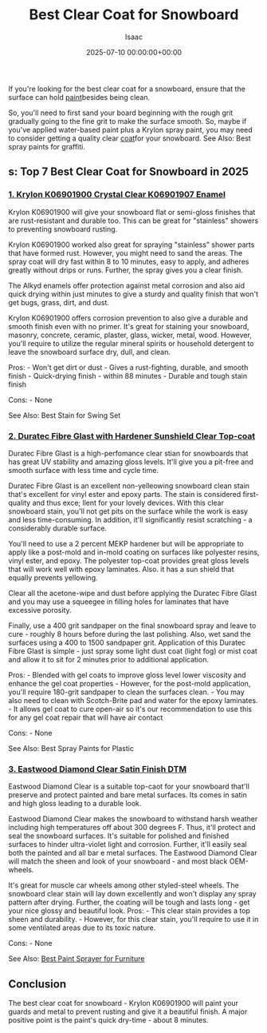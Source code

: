 ﻿---
title: Best Clear Coat for Snowboard
description: If you're looking for the best clear coat for a snowboard, ensure that the surface can hold paint besides being clean. So, you'll need to first sand your...
slug: /best-clear-coat-for-snowboard/
date: 2025-07-10 00:00:00+00:00
lastmod: 2025-07-10 00:00:00+03:00
author: Isaac
categories:
- Paint
tags:
- paint
- coat
- snowboard
layout: post
---

If you're looking for the best clear coat for a snowboard, ensure that the surface can hold [paint](https://pestpolicy.com/how-many-coats-of-paint-on-a-fiberglass-boat/)besides being clean.

So, you'll need to first sand your board beginning with the rough grit gradually going to the fine grit to make the surface smooth. So, maybe if you've applied water-based paint plus a Krylon spray paint, you may need to consider getting a quality clear [coat](https://pestpolicy.com/how-many-coats-of-paint-on-the-ceiling/)for your snowboard. See Also: Best spray paints for graffiti.

##  s: Top 7 Best Clear Coat for Snowboard in 2025

###  [1. Krylon K06901900 Crystal Clear K06901907 Enamel](https://www.amazon.com/dp/B008BMP0KE/?tag=p-policy-20)

Krylon K06901900 will give your snowboard flat or semi-gloss finishes that are rust-resistant and durable too. This can be great for "stainless" showers to preventing snowboard rusting.

Krylon K06901900 worked also great for spraying "stainless" shower parts that have formed rust. However, you might need to sand the areas. The spray coat will dry fast within 8 to 10 minutes, easy to apply, and adheres greatly without drips or runs. Further, the spray gives you a clear finish.

The Alkyd enamels offer protection against metal corrosion and also aid quick drying within just minutes to give a sturdy and quality finish that won't get bugs, grass, dirt, and dust.

Krylon K06901900 offers corrosion prevention to also give a durable and smooth finish even with no primer. It's great for staining your snowboard, masonry, concrete, ceramic, plaster, glass, wicker, metal, wood. However, you'll require to utilize the regular mineral spirits or household detergent to leave the snowboard surface dry, dull, and clean.

Pros: - Won't get dirt or dust - Gives a rust-fighting, durable, and smooth finish - Quick-drying finish - within 88 minutes - Durable and tough stain finish

Cons: - None

See Also: Best Stain for Swing Set

###  [2. Duratec Fibre Glast with Hardener Sunshield Clear Top-coat](https://www.amazon.com/dp/B015NM22Y6/?tag=p-policy-20)

Duratec Fibre Glast is a high-perfomance clear stian for snowboards that has great UV stability and amazing gloss levels. It'll give you a pit-free and smooth surface with less time and cycle time.

Duratec Fibre Glast is an excellent non-yelleowing snowboard clean stain that's excellent for vinyl ester and epoxy parts. The stain is considered first-quality and thus exce; llent for your lovely devices. With this clear snowboard stain, you'll not get pits on the surface while the work is easy and less time-consuming. In addition, it'll significantly resist scratching - a considerably durable surface.

You'll need to use a 2 percent MEKP hardener but will be appropriate to apply like a post-mold and in-mold coating on surfaces like polyester resins, vinyl ester, and epoxy. The polyester top-coat provides great gloss levels that will work well with epoxy laminates. Also. it has a sun shield that equally prevents yellowing.

Clear all the acetone-wipe and dust before applying the Duratec Fibre Glast and you may use a squeegee in filling holes for laminates that have excessive porosity.

Finally, use a 400 grit sandpaper on the final snowboard spray and leave to cure - roughly 8 hours before during the last polishing. Also, wet sand the surfaces using a 400 to 1500 sandpaper grit. Application of this Duratec Fibre Glast is simple - just spray some light dust coat (light fog) or mist coat and allow it to sit for 2 minutes prior to additional application.

Pros: - Blended with gel coats to improve gloss level lower viscosity and enhance the gel coat properties - However, for the post-mold application, you'll require 180-grit sandpaper to clean the surfaces clean. - You may also need to clean with Scotch-Brite pad and water for the epoxy laminates. - It allows gel coat to cure open-air so it's our recommendation to use this for any gel coat repair that will have air contact

Cons: - None

See Also: Best Spray Paints for Plastic

###  [3. Eastwood Diamond Clear Satin Finish DTM](https://www.amazon.com/dp/B071Y7SFRF/?tag=p-policy-20)

Eastwood Diamond Clear is a suitable top-caot for your snowboard that'll preserve and protect painted and bare metal surfaces. Its comes in satin and high gloss leading to a durable look.

Eastwood Diamond Clear makes the snowboard to withstand harsh weather including high temperatures off about 300 degrees F. Thus, it'll protect and seal the snowboard surfaces. It's suitable for polished and finished surfaces to hinder ultra-violet light and corrosion. Further, it'll easily seal both the painted and all bar e metal surfaces. The Eastwood Diamond Clear will match the sheen and look of your snowboard - and most black OEM-wheels.

It's great for muscle car wheels among other styled-steel wheels. The snowboard clear stain will lay down excellently and won't display any spray pattern after drying. Further, the coating will be tough and lasts long - get your nice glossy and beautiful look. Pros: - This clear stain provides a top sheen and durability. - However, for this clear stain, you'll require to use it in some ventilated areas due to its toxic nature.

Cons: - None

See Also: [Best Paint Sprayer for Furniture](https://pestpolicy.com/best-paint-sprayer-for-furniture/)

##  Conclusion

The best clear coat for snowboard - Krylon K06901900 will paint your guards and metal to prevent rusting and give it a beautiful finish. A major positive point is the paint's quick dry-time - about 8 minutes.

